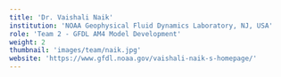 ```yaml
---
title: 'Dr. Vaishali Naik'
institution: 'NOAA Geophysical Fluid Dynamics Laboratory, NJ, USA'
role: 'Team 2 - GFDL AM4 Model Development'
weight: 2
thumbnail: 'images/team/naik.jpg'
website: 'https://www.gfdl.noaa.gov/vaishali-naik-s-homepage/'
---
```


